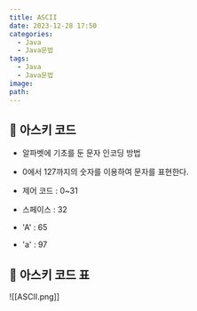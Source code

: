```yaml
---
title: ASCII
date: 2023-12-28 17:50
categories:
  - Java
  - Java문법
tags:
  - Java
  - Java문법
image: 
path:
---
```


## 🌈 아스키 코드
+ 알파벳에 기초를 둔 문자 인코딩 방법
+ 0에서 127까지의 숫자를 이용하여 문자를 표현한다.

+ 제어 코드 : 0~31
+ 스페이스 : 32
+ 'A' : 65
+ 'a' : 97

## 🌈 아스키 코드 표
![[ASCII.png]]